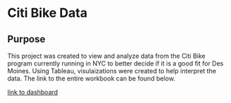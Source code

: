 # Citi Bike Data

## Purpose

This project was created to view and analyze data from the Citi Bike program currently running in NYC to better decide if it is a good fit for Des Moines. Using Tableau, visulaizations were created to help interpret the data. The link to the entire workbook can be found below. 

[link to dashboard](https://public.tableau.com/shared/FMJ3SQWSD?:display_count=n&:origin=viz_share_link)
